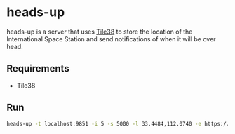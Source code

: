 # heads-up

heads-up is a server that uses [Tile38](https://tile38.com) to store the location of the International Space Station and send notifications of when it will be over head.

## Requirements

* Tile38

## Run

```sh
heads-up -t localhost:9851 -i 5 -s 5000 -l 33.4484,112.0740 -e https://locahost:9999/webhook
```
